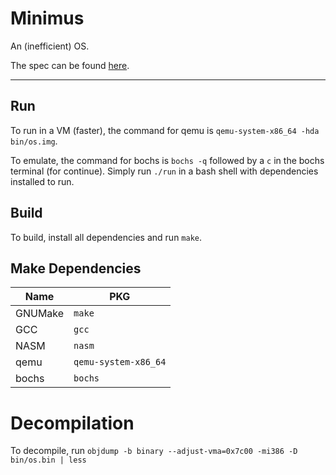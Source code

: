 # Minimus
An (inefficient) OS.

The spec can be found [here](https://raw.githubusercontent.com/ThatLukeDev/minimus/refs/heads/main/docs/doc.pdf).

---

## Run
To run in a VM (faster), the command for qemu is `qemu-system-x86_64 -hda bin/os.img`.

To emulate, the command for bochs is `bochs -q` followed by a `c` in the bochs terminal (for continue).
Simply run `./run` in a bash shell with dependencies installed to run.

## Build
To build, install all dependencies and run `make`.

## Make Dependencies
|  Name      |  PKG                  |
|------------|-----------------------|
|  GNUMake   |  `make`               |
|  GCC       |  `gcc`                |
|  NASM      |  `nasm`               |
|  qemu      |  `qemu-system-x86_64` |
|  bochs     |  `bochs`              |

# Decompilation
To decompile, run `objdump -b binary --adjust-vma=0x7c00 -mi386 -D bin/os.bin | less`
